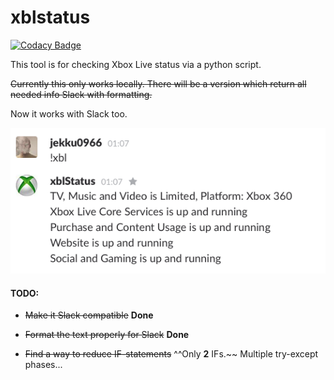 # xblstatus

[![Codacy Badge](https://www.codacy.com/project/badge/785595d972354a8ea08f8149ce40a5c5)](https://www.codacy.com/public/niklasjerva/xblstatus_2)

This tool is for checking Xbox Live status via a python script.

~~Currently this only works locally. There will be a version which return all needed info Slack with formatting.~~

Now it works with Slack too.

![Screenshot](/static/xblstatus.png?raw=true "Screenshot")

#### TODO:
* ~~Make it Slack compatible~~ **Done**

* ~~Format the text properly for Slack~~ **Done**

* ~~Find a way to reduce IF-statements~~ ^^Only **2** IFs.~~ Multiple try-except phases...